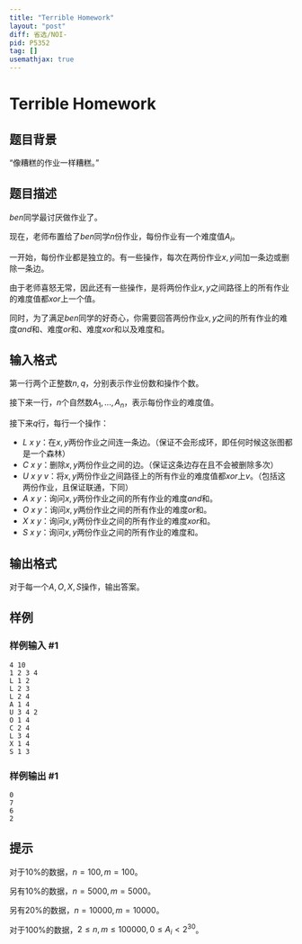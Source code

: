 ```yaml
---
title: "Terrible Homework"
layout: "post"
diff: 省选/NOI-
pid: P5352
tag: []
usemathjax: true
---
```


# Terrible Homework
## 题目背景

“像糟糕的作业一样糟糕。”
## 题目描述

$ben$同学最讨厌做作业了。

现在，老师布置给了$ben$同学$n$份作业，每份作业有一个难度值$A_i$。

一开始，每份作业都是独立的。有一些操作，每次在两份作业$x,y$间加一条边或删除一条边。

由于老师喜怒无常，因此还有一些操作，是将两份作业$x,y$之间路径上的所有作业的难度值都$xor$上一个值。

同时，为了满足$ben$同学的好奇心，你需要回答两份作业$x,y$之间的所有作业的难度$and$和、难度$or$和、难度$xor$和以及难度和。
## 输入格式

第一行两个正整数$n,q$，分别表示作业份数和操作个数。

接下来一行，$n$个自然数$A_1,...,A_n$，表示每份作业的难度值。

接下来$q$行，每行一个操作：

- $L\ x\ y$：在$x,y$两份作业之间连一条边。（保证不会形成环，即任何时候这张图都是一个森林）
- $C\ x\ y$：删除$x,y$两份作业之间的边。（保证这条边存在且不会被删除多次）
- $U\ x\ y\ v$：将$x,y$两份作业之间路径上的所有作业的难度值都$xor$上$v$。（包括这两份作业，且保证联通，下同）
- $A\ x\ y$：询问$x,y$两份作业之间的所有作业的难度$and$和。
- $O\ x\ y$：询问$x,y$两份作业之间的所有作业的难度$or$和。
- $X\ x\ y$：询问$x,y$两份作业之间的所有作业的难度$xor$和。
- $S\ x\ y$：询问$x,y$两份作业之间的所有作业的难度和。
## 输出格式

对于每一个$A,O,X,S$操作，输出答案。
## 样例

### 样例输入 #1
```
4 10
1 2 3 4
L 1 2
L 2 3
L 2 4
A 1 4
U 3 4 2
O 1 4
C 2 4
L 3 4
X 1 4
S 1 3
```
### 样例输出 #1
```
0
7
6
2
```
## 提示

对于$10\%$的数据，$n=100,m=100$。

另有$10\%$的数据，$n=5000,m=5000$。

另有$20\%$的数据，$n=10000,m=10000$。

对于$100\%$的数据，$2\le n,m\le100000,0\le A_i<2^{30}$。
